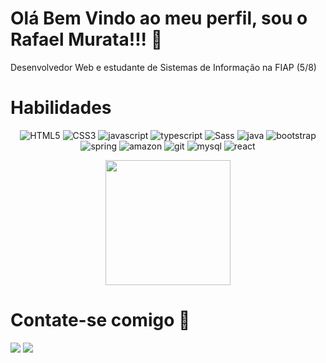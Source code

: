 # Olá Bem Vindo ao meu perfil, sou o Rafael Murata!!! 🚀
Desenvolvedor Web e estudante de Sistemas de Informação na FIAP (5/8)

# Habilidades
<div align="center">

![HTML5](https://img.shields.io/badge/HTML5-E34F26?style=for-the-badge&logo=html5&logoColor=white)
![CSS3](https://img.shields.io/badge/CSS3-1572B6?style=for-the-badge&logo=css3&logoColor=white)
![javascript](https://img.shields.io/badge/JavaScript-F7DF1E?style=for-the-badge&logo=javascript&logoColor=black)
![typescript](https://img.shields.io/badge/TypeScript-007ACC?style=for-the-badge&logo=typescript&logoColor=white)
![Sass](https://img.shields.io/badge/Sass-CC6699?style=for-the-badge&logo=sass&logoColor=white)
![java](https://img.shields.io/badge/Java-ED8B00?style=for-the-badge&logo=java&logoColor=white)
![bootstrap](https://img.shields.io/badge/Bootstrap-563D7C?style=for-the-badge&logo=bootstrap&logoColor=white)
![spring](https://img.shields.io/badge/Spring-6DB33F?style=for-the-badge&logo=spring&logoColor=white)
![amazon](https://img.shields.io/badge/Amazon_AWS-232F3E?style=for-the-badge&logo=amazon-aws&logoColor=white)
![git](https://img.shields.io/badge/Git-E34F26?style=for-the-badge&logo=git&logoColor=white)
![mysql](https://img.shields.io/badge/MySQL-00000F?style=for-the-badge&logo=mysql&logoColor=white)
![react](https://img.shields.io/badge/React-20232A?style=for-the-badge&logo=react&logoColor=61DAFB)
</div>
<div align="center">
    <img height="200em" src="https://github-readme-stats.vercel.app/api/top-langs/?username=rmuratah&layout=compact&langs_count=7&theme=apprentice"/>
</div>

# Contate-se comigo 🤝
<p align="left">
  <a href="mailto:rahmurata12@gmail.com" alt="Gmail">
  <img src="https://img.shields.io/badge/-Gmail-FF0000?style=flat-square&labelColor=FF0000&logo=gmail&logoColor=white&link=mailto:rahmurata12@gmail.com" /></a>

  <a href="https://www.linkedin.com/in/rafael-murata-9760b1243/" alt="Linkedin">
  <img src="https://img.shields.io/badge/-Linkedin-0e76a8?style=flat-square&logo=Linkedin&logoColor=white&link=https://www.linkedin.com/in/rafael-murata-9760b1243/" /></a>
</p>  

